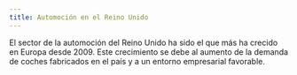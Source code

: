 ```yaml
---
title: Automoción en el Reino Unido
---
```

El sector de la automoción del Reino Unido ha sido el que más ha crecido en Europa desde 2009. Este crecimiento se debe al aumento de la demanda de coches fabricados en el país y a un entorno empresarial favorable.
